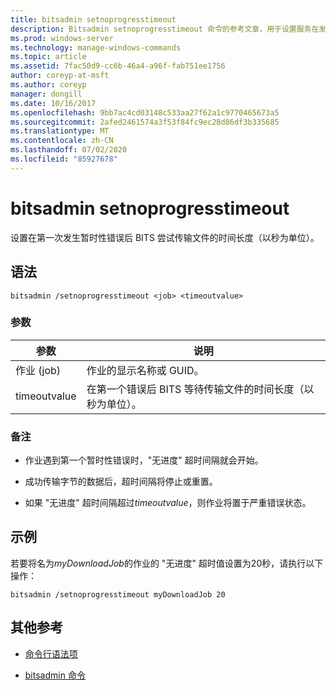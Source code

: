 ```yaml
---
title: bitsadmin setnoprogresstimeout
description: Bitsadmin setnoprogresstimeout 命令的参考文章，用于设置服务在发生暂时性错误后尝试传输文件的时间长度（以秒为单位）。
ms.prod: windows-server
ms.technology: manage-windows-commands
ms.topic: article
ms.assetid: 7fac50d9-cc6b-46a4-a96f-fab751ee1756
author: coreyp-at-msft
ms.author: coreyp
manager: dongill
ms.date: 10/16/2017
ms.openlocfilehash: 9bb7ac4cd03148c533aa27f62a1c9770465673a5
ms.sourcegitcommit: 2afed2461574a3f53f84fc9ec28d86df3b335685
ms.translationtype: MT
ms.contentlocale: zh-CN
ms.lasthandoff: 07/02/2020
ms.locfileid: "85927678"
---
```

# <a name="bitsadmin-setnoprogresstimeout"></a>bitsadmin setnoprogresstimeout

设置在第一次发生暂时性错误后 BITS 尝试传输文件的时间长度（以秒为单位）。

## <a name="syntax"></a>语法

```
bitsadmin /setnoprogresstimeout <job> <timeoutvalue>
```

### <a name="parameters"></a>参数

| 参数 | 说明 |
| --------- | ----------- |
| 作业 (job) | 作业的显示名称或 GUID。 |
| timeoutvalue | 在第一个错误后 BITS 等待传输文件的时间长度（以秒为单位）。 |

### <a name="remarks"></a>备注

- 作业遇到第一个暂时性错误时，"无进度" 超时间隔就会开始。

- 成功传输字节的数据后，超时间隔将停止或重置。

- 如果 "无进度" 超时间隔超过*timeoutvalue*，则作业将置于严重错误状态。

## <a name="examples"></a>示例

若要将名为*myDownloadJob*的作业的 "无进度" 超时值设置为20秒，请执行以下操作：

```
bitsadmin /setnoprogresstimeout myDownloadJob 20
```

## <a name="additional-references"></a>其他参考

- [命令行语法项](command-line-syntax-key.md)

- [bitsadmin 命令](bitsadmin.md)
